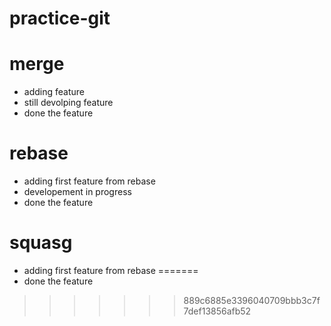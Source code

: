 # practice-git


# merge
* adding feature
* still devolping feature
* done the feature

# rebase 
* adding first feature from rebase
* developement in progress
* done the feature

# squasg 
* adding first feature from rebase
=======
* done the feature
>>>>>>> 889c6885e3396040709bbb3c7f7def13856afb52
